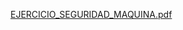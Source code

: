 [EJERCICIO_SEGURIDAD_MAQUINA.pdf](https://github.com/user-attachments/files/19529467/EJERCICIO_SEGURIDAD_MAQUINA.pdf)
